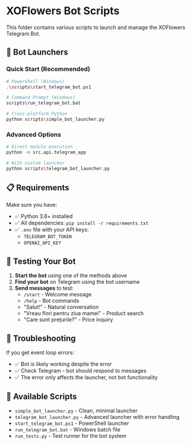 # XOFlowers Bot Scripts

This folder contains various scripts to launch and manage the XOFlowers Telegram Bot.

## 🚀 Bot Launchers

### Quick Start (Recommended)
```bash
# PowerShell (Windows)
.\scripts\start_telegram_bot.ps1

# Command Prompt (Windows)
scripts\run_telegram_bot.bat

# Cross-platform Python
python scripts\simple_bot_launcher.py
```

### Advanced Options
```bash
# Direct module execution
python -m src.api.telegram_app

# With custom launcher
python scripts\telegram_bot_launcher.py
```

## 📋 Requirements

Make sure you have:
- ✅ Python 3.8+ installed
- ✅ All dependencies: `pip install -r requirements.txt`
- ✅ `.env` file with your API keys:
  - `TELEGRAM_BOT_TOKEN`
  - `OPENAI_API_KEY`

## 🎯 Testing Your Bot

1. **Start the bot** using one of the methods above
2. **Find your bot** on Telegram using the bot username
3. **Send messages** to test:
   - `/start` - Welcome message
   - `/help` - Bot commands
   - "Salut!" - Natural conversation
   - "Vreau flori pentru ziua mamei" - Product search
   - "Care sunt prețurile?" - Price inquiry

## 🔧 Troubleshooting

If you get event loop errors:
- ✅ Bot is likely working despite the error
- ✅ Check Telegram - bot should respond to messages
- ✅ The error only affects the launcher, not bot functionality

## 📁 Available Scripts

- `simple_bot_launcher.py` - Clean, minimal launcher
- `telegram_bot_launcher.py` - Advanced launcher with error handling
- `start_telegram_bot.ps1` - PowerShell launcher
- `run_telegram_bot.bat` - Windows batch file
- `run_tests.py` - Test runner for the bot system